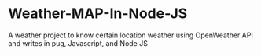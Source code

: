 # Weather-MAP-In-Node-JS
A weather project to know certain location weather using OpenWeather API and writes in pug, Javascript, and Node JS
